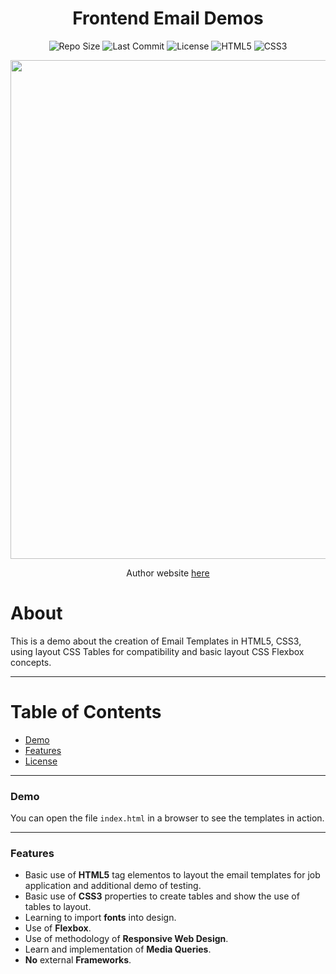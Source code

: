 <p align="center">
  <h1 align="center">Frontend Email Demos</h1>
</p>

<p align="center">
  <img src="https://img.shields.io/github/repo-size/Hikhuj/demo_flexbox_form" alt="Repo Size" />
  <img src="https://img.shields.io/github/last-commit/Hikhuj/demo_flexbox_form" alt="Last Commit" />
  <img src="https://img.shields.io/github/license/Hikhuj/demo_flexbox_form" alt="License" />
  <img src="https://img.shields.io/badge/HTML5-E34F26?logo=html5&logoColor=fff" alt="HTML5" />
  <img src="https://img.shields.io/badge/CSS3-1572B6?logo=css3&logoColor=fff" alt="CSS3" />
</p>

<p align="center">
  <img width="1478" height="798" alt="Screenshot 2025-09-27 at 8 48 38 PM" src="https://github.com/user-attachments/assets/ab72340b-fb38-404a-bad6-8e4f66291d2f" />
</p>

<p align="center">Author website <a href="">here</a></p>

# About

This is a demo about the creation of Email Templates in HTML5, CSS3, using layout CSS Tables for compatibility and basic layout CSS Flexbox concepts.

---


# Table of Contents

- [Demo](#demo)  
- [Features](#features)
- [License](#license)  

---

### Demo

You can open the file `index.html` in a browser to see the templates in action.

---

### Features

- Basic use of **HTML5** tag elementos to layout the email templates for job application and additional demo of testing.
- Basic use of **CSS3** properties to create tables and show the use of tables to layout.
- Learning to import **fonts** into design.
- Use of **Flexbox**.
- Use of methodology of **Responsive Web Design**.
- Learn and implementation of **Media Queries**.
- **No** external **Frameworks**.





